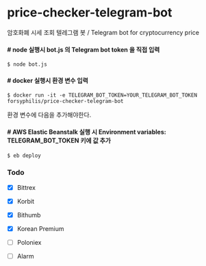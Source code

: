 # price-checker-telegram-bot
암호화폐 시세 조회 텔레그램 봇 / Telegram bot for cryptocurrency price 

#### # node 실행시 bot.js 의 Telegram bot token 을 직접 입력
    $ node bot.js

#### # docker 실행시 환경 변수 입력 
    $ docker run -it -e TELEGRAM_BOT_TOKEN=YOUR_TELEGRAM_BOT_TOKEN forsyphilis/price-checker-telegram-bot

환경 변수에 다음을 추가해야한다. 

#### # AWS Elastic Beanstalk 실행 시 Environment variables: TELEGRAM_BOT_TOKEN 키에 값 추가 
    $ eb deploy
    

### Todo
- [x] Bittrex
- [x] Korbit
- [x] Bithumb
- [x] Korean Premium
- [ ] Poloniex
- [ ] Alarm


